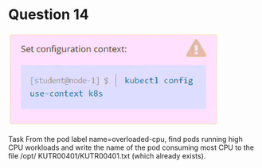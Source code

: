 # Question 14
![alt text](image.png)

Task
From the pod label name=overloaded-cpu, find pods running high CPU workloads and write the name of the pod consuming most CPU to the file /opt/
KUTR00401/KUTR00401.txt (which already exists).

